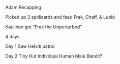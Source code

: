 
Adam Recapping

Picked up 3 spitlizards and feed
Frak, Chaff, & Lubbi

Kaulinan got "Frak the Unperturbed"

4 days 

Day 1
	Saw Helviti patrol

Day 2
	Tiny Hut
	Individual Human Male
	Bandit?
	
